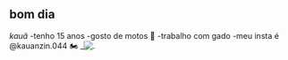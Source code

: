 ## bom dia
_kauã_
-tenho 15 anos 
-gosto de motos 
💍
-trabalho com gado 
-meu insta é @kauanzin.044
🏍️
_![.](https://media1.tenor.com/m/-kql7s3pA1UAAAAC/car-fast.gif)
